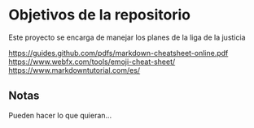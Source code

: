 # Objetivos de la repositorio

Este proyecto se encarga de manejar los planes de la liga de la justicia

https://guides.github.com/pdfs/markdown-cheatsheet-online.pdf
https://www.webfx.com/tools/emoji-cheat-sheet/
https://www.markdowntutorial.com/es/

## Notas
Pueden hacer lo que quieran...
